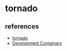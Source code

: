 # tornado

## references

- [tornado](https://www.tornadoweb.org/en/stable/index.html)
- [Development Containers](https://containers.dev/)
